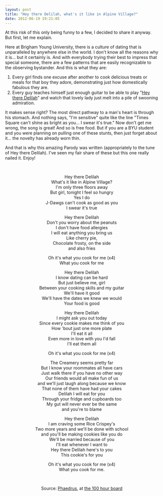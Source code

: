 ```yaml
---
layout: post
title: "Hey there Delilah, what's it like in Alpine Village?"
date: 2012-06-19 19:21:05
---
```


At this risk of this only being funny to a few, I decided to share it anyway. But first, let me explain.

Here at Brigham Young University, there is a culture of dating that is unparalleled by anywhere else in the world. I don't know all the reasons why it is... but it certainly is. And with everybody trying their best to impress that special someone, there are a few patterns that are easily recognizable to the observing bystander. And this is what they are:

1.  Every girl finds one excuse after another to cook delicious treats or meals for that boy they adore, demonstrating just how domestically fabulous they are.
2.  Every guy teaches himself just enough guitar to be able to play "<a href="http://www.youtube.com/watch?v=EbJtYqBYCV8" target="_blank" rel="noopener noreferrer" title="Hey There Delilah - YouTube">Hey there Delilah</a>" and watch that lovely lady just melt into a pile of swooning admiration.

It makes sense right? The most direct pathway to a man's heart is through his stomach. And nothing says, "I'm sensitive" quite like the line "Times Square can't shine as bright as you... I swear it's true." Now don't get me wrong, the song is great! And so is free food. But if you are a BYU student and you were planning on pulling one of these stunts, then just forget about it... the novelty has already worn thin.

And that is why this amazing Parody was written (appropriately to the tune of Hey there Delilah). I've seen my fair share of these but this one really nailed it. Enjoy!

 

<p style="text-align: center;">
  Hey there Delilah<br /> What's it like in Alpine Village?<br /> I'm only three floors away<br /> But girl, tonight I feel so hungry<br /> Yes I do<br /> J-Dawgs can't cook as good as you<br /> I swear it's true
</p>

<p style="text-align: center;">
  Hey there Delilah<br /> Don't you worry about the peanuts<br /> I don't have food allergies<br /> I will eat anything you bring us<br /> Like cherry pie,<br /> Chocolate frosty, on the side<br />and also fries
</p>

<p style="text-align: center;">
  Oh it's what you cook for me (x4)<br /> What you cook for me
</p>

<p style="text-align: center;">
  Hey there Delilah<br /> I know dating can be hard<br /> But just believe me, girl<br /> Between your cooking skills and my guitar<br /> We'll have it good<br /> We'll have the dates we knew we would<br /> Your food is good
</p>

<p style="text-align: center;">
  Hey there Delilah<br /> I might ask you out today<br /> Since every cookie makes me think of you<br /> How 'bout just one more plate<br /> I'll eat it all<br /> Even more in love with you I'd fall<br /> I'll eat them all
</p>

<p style="text-align: center;">
  Oh it's what you cook for me (x4)
</p>

<p style="text-align: center;">
  The Creamery seems pretty far<br /> But I know your roommates all have cars<br /> Just walk there if you have no other way<br /> Our friends would all make fun of us<br /> and we'll just laugh along because we know<br /> That none of them have had your cakes<br /> Delilah I will eat for you<br /> Through your fridge and cupboards too<br /> My gut will never ever be the same<br /> and you're to blame
</p>

<p style="text-align: center;">
  Hey there Delilah<br /> I am craving some Rice Crispey's<br /> Two more years and we'll be done with school<br /> and you'll be making cookies like you do<br /> We'll be married because of you<br /> I'll eat whenever I want to<br /> Hey there Delilah here's to you<br /> This cookie's for you
</p>

<p style="text-align: center;">
  Oh it's what you cook for me (x4)<br /> What you cook for me.
</p>

 

<p style="text-align: center;">
  Source: <a href="http://theboard.byu.edu/aliases/7769/" target="_blank" rel="noopener noreferrer">Phaedrus</a>, at <a href="http://theboard.byu.edu/questions/65922/" target="_blank" rel="noopener noreferrer" title="Questions about girls... Questions about guys">the 100 hour board</a>
</p>